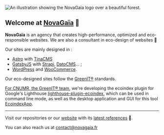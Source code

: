 ![An illustration showing the NovaGaïa logo over a beautiful forest.](https://github.com/NovaGaia/.github/blob/main/profile/cover.png)

## Welcome at [NovaGaïa](https://novagaia.fr/) 👋

**NovaGaïa** is an agency that creates high-performance, optimized and eco-responsible websites. We are also a consultant in eco-design of websites 🌱

Our sites are mainly designed in :

- [Astro](https://astro.build/) with [TinaCMS](https://tina.io/)
- [GatsbyJS](https://www.gatsbyjs.com/) with [Strapi](https://strapi.io/), [DatoCMS](https://www.datocms.com)... ;
- [WordPress](https://wordpress.org/) and [WooCommerce](https://woocommerce.com).

Our eco-designed sites follow the [GreenIT®](https://www.greenit.fr) standards.

[For CNUMR, the GreenIT® team](https://github.com/cnumr), we're developing the ecoindex plugin for Google's Lighthouse [lighthouse-plugin-ecoindex](https://github.com/cnumr/lighthouse-plugin-ecoindex), which can be used in command line mode, as well as the desktop application and GUI for this tool [EcoindexApp](https://github.com/cnumr/EcoindexApp).

---

Visit our repositories or our [website](https://novagaia.fr/) with its [latest references](https://novagaia.fr/references/) 🚀.

You can also reach us at [contact@novagaia.fr](mailto:contact@novagaia.fr)
